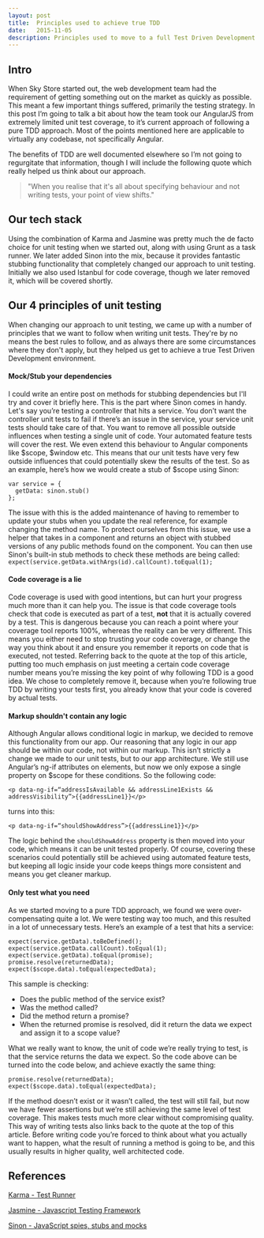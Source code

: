 ```yaml
---
layout: post
title:  Principles used to achieve true TDD
date:   2015-11-05
description: Principles used to move to a full Test Driven Development in Sky Store Web.
---
```


## Intro
When Sky Store started out, the web development team had the requirement of getting something out on the market as quickly as possible. This meant a few important things suffered, primarily the testing strategy. In this post I’m going to talk a bit about how the team took our AngularJS from extremely limited unit test coverage, to it’s current approach of following a pure TDD approach. Most of the points mentioned here are applicable to virtually any codebase, not specifically Angular.

The benefits of TDD are well documented elsewhere so I’m not going to regurgitate that information, though I will include the following quote which really helped us think about our approach.

>"When you realise that it's all about specifying behaviour and not writing tests, your point of view shifts."

## Our tech stack
Using the combination of Karma and Jasmine was pretty much the de facto choice for unit testing when we started out, along with using Grunt as a task runner. We later added Sinon into the mix, because it provides fantastic stubbing functionality that completely changed our approach to unit testing. Initially we also used Istanbul for code coverage, though we later removed it, which will be covered shortly.

## Our 4 principles of unit testing
When changing our approach to unit testing, we came up with a number of principles that we want to follow when writing unit tests. They're by no means the best rules to follow, and as always there are some circumstances where they don't apply, but they helped us get to achieve a true Test Driven Development environment.

#### Mock/Stub your dependencies
I could write an entire post on methods for stubbing dependencies but I'll try and cover it briefly here. This is the part where Sinon comes in handy. Let's say you’re testing a controller that hits a service. You don’t want the controller unit tests to fail if there’s an issue in the service, your service unit tests should take care of that. You want to remove all possible outside influences when testing a single unit of code. Your automated feature tests will cover the rest. We even extend this behaviour to Angular components like $scope, $window etc. This means that our unit tests have very few outside influences that could potentially skew the results of the test. So as an example, here’s how we would create a stub of $scope using Sinon:

```
var service = {
  getData: sinon.stub()
};
```

The issue with this is the added maintenance of having to remember to update your stubs when you update the real reference, for example changing the method name. To protect ourselves from this issue, we use a helper that takes in a component and returns an object with stubbed versions of any public methods found on the component. You can then use Sinon's built-in stub methods to check these methods are being called: `expect(service.getData.withArgs(id).callCount).toEqual(1);`

#### Code coverage is a lie
Code coverage is used with good intentions, but can hurt your progress much more than it can help you. The issue is that code coverage tools check that code is executed as part of a test, __not__ that it is actually covered by a test. This is dangerous because you can reach a point where your coverage tool reports 100%, whereas the reality can be very different. This means you either need to stop trusting your code coverage, or change the way you think about it and ensure you remember it reports on code that is executed, not tested. Referring back to the quote at the top of this article, putting too much emphasis on just meeting a certain code coverage number means you’re missing the key point of why following TDD is a good idea. We chose to completely remove it, because when you’re following true TDD by writing your tests first, you already know that your code is covered by actual tests.

#### Markup shouldn't contain any logic
Although Angular allows conditional logic in markup, we decided to remove this functionality from our app. Our reasoning that any logic in our app should be within our code, not within our markup. This isn’t strictly a change we made to our unit tests, but to our app architecture. We still use Angular’s ng-if attributes on elements, but now we only expose a single property on $scope for these conditions.
So the following code:

```
<p data-ng-if=“addressIsAvailable && addressLine1Exists && addressVisibility”>{{addressLine1}}</p>
```

turns into this:

```
<p data-ng-if=“shouldShowAddress”>{{addressLine1}}</p>
```

The logic behind the `shouldShowAddress` property is then moved into your code, which means it can be unit tested properly. Of course, covering these scenarios could potentially still be achieved using automated feature tests, but keeping all logic inside your code keeps things more consistent and means you get cleaner markup.

#### Only test what you need
As we started moving to a pure TDD approach, we found we were over-compensating quite a lot. We were testing way too much, and this resulted in a lot of unnecessary tests. Here’s an example of a test that hits a service:

```
expect(service.getData).toBeDefined();
expect(service.getData.callCount).toEqual(1);
expect(service.getData).toEqual(promise);
promise.resolve(returnedData);
expect($scope.data).toEqual(expectedData);
```

This sample is checking:

- Does the public method of the service exist?
- Was the method called?
- Did the method return a promise?
- When the returned promise is resolved, did it return the data we expect and assign it to a scope value?

What we really want to know, the unit of code we’re really trying to test, is that the service returns the data we expect. So the code above can be turned into the code below, and achieve exactly the same thing:

```
promise.resolve(returnedData);
expect($scope.data).toEqual(expectedData);
```

If the method doesn’t exist or it wasn’t called, the test will still fail, but now we have fewer assertions but we’re still achieving the same level of test coverage. This makes tests much more clear without compromising quality. This way of writing tests also links back to the quote at the top of this article. Before writing code you’re forced to think about what you actually want to happen, what the result of running a method is going to be, and this usually results in higher quality, well architected code.

## References

[Karma - Test Runner](http://karma-runner.github.io/0.13/index.html)

[Jasmine - Javascript Testing Framework](http://jasmine.github.io/)

[Sinon - JavaScript spies, stubs and mocks](http://sinonjs.org/)

